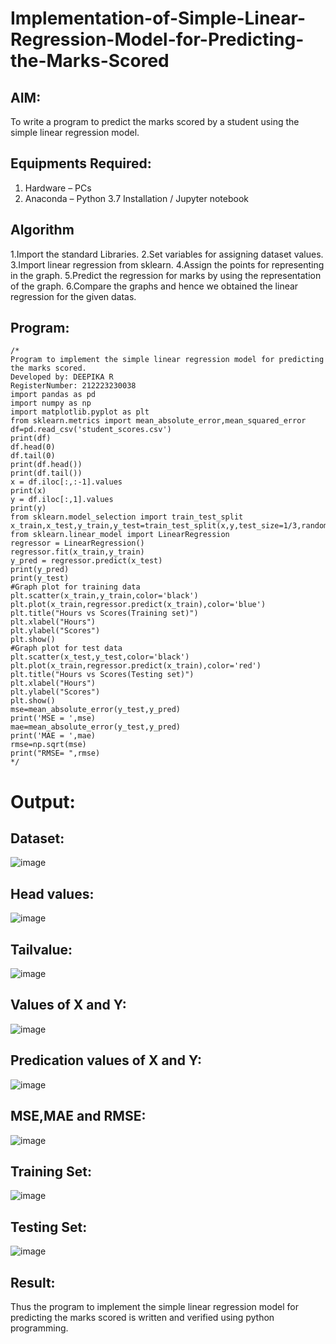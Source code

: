 # Implementation-of-Simple-Linear-Regression-Model-for-Predicting-the-Marks-Scored

## AIM:
To write a program to predict the marks scored by a student using the simple linear regression model.

## Equipments Required:
1. Hardware – PCs
2. Anaconda – Python 3.7 Installation / Jupyter notebook

## Algorithm
1.Import the standard Libraries.
2.Set variables for assigning dataset values.
3.Import linear regression from sklearn.
4.Assign the points for representing in the graph.
5.Predict the regression for marks by using the representation of the graph.
6.Compare the graphs and hence we obtained the linear regression for the given datas.
## Program:
```
/*
Program to implement the simple linear regression model for predicting the marks scored.
Developed by: DEEPIKA R
RegisterNumber: 212223230038
import pandas as pd
import numpy as np
import matplotlib.pyplot as plt
from sklearn.metrics import mean_absolute_error,mean_squared_error
df=pd.read_csv('student_scores.csv')
print(df)
df.head(0)
df.tail(0)
print(df.head())
print(df.tail())
x = df.iloc[:,:-1].values
print(x)
y = df.iloc[:,1].values
print(y)
from sklearn.model_selection import train_test_split
x_train,x_test,y_train,y_test=train_test_split(x,y,test_size=1/3,random_state=0)
from sklearn.linear_model import LinearRegression
regressor = LinearRegression()
regressor.fit(x_train,y_train)
y_pred = regressor.predict(x_test)
print(y_pred)
print(y_test)
#Graph plot for training data
plt.scatter(x_train,y_train,color='black')
plt.plot(x_train,regressor.predict(x_train),color='blue')
plt.title("Hours vs Scores(Training set)")
plt.xlabel("Hours")
plt.ylabel("Scores")
plt.show()
#Graph plot for test data
plt.scatter(x_test,y_test,color='black')
plt.plot(x_train,regressor.predict(x_train),color='red')
plt.title("Hours vs Scores(Testing set)")
plt.xlabel("Hours")
plt.ylabel("Scores")
plt.show()
mse=mean_absolute_error(y_test,y_pred)
print('MSE = ',mse)
mae=mean_absolute_error(y_test,y_pred)
print('MAE = ',mae)
rmse=np.sqrt(mse)
print("RMSE= ",rmse)
*/
```

# Output:
## Dataset:
![image](https://github.com/user-attachments/assets/2d7524c4-4e2b-49e4-815d-a169ed8b67c6)
## Head values:
![image](https://github.com/user-attachments/assets/9f6f3695-3ec3-4ba3-87d2-79e316e735f8)
## Tailvalue:
![image](https://github.com/user-attachments/assets/d0ddcb1f-bfc7-4f78-8683-c0f4c1e169bf)
## Values of X and Y:
![image](https://github.com/user-attachments/assets/7541a98a-e794-4729-8be7-9a66eb619353)
## Predication values of X and Y:
![image](https://github.com/user-attachments/assets/114d9063-6ab0-4bb5-b300-98c57b459cb6)
## MSE,MAE and RMSE:
![image](https://github.com/user-attachments/assets/96e6e751-8910-4406-bcad-2c98fc06f1f7)
## Training Set:
![image](https://github.com/user-attachments/assets/bf78c2d5-004d-421b-aada-64cc21265717)
## Testing Set:
![image](https://github.com/user-attachments/assets/c4fbbb15-040e-4736-ae28-ab1428d4e717)
## Result:
Thus the program to implement the simple linear regression model for predicting the marks scored is written and verified using python programming.

